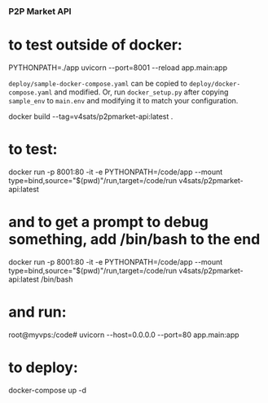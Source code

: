### P2P Market API

# to test outside of docker:
PYTHONPATH=./app uvicorn --port=8001 --reload app.main:app

`deploy/sample-docker-compose.yaml` can be copied to `deploy/docker-compose.yaml` and modified. Or, run `docker_setup.py` after copying `sample_env` to `main.env` and modifying it to match your configuration.

docker build --tag=v4sats/p2pmarket-api:latest .

# to test:
docker run -p 8001:80 -it  -e PYTHONPATH=/code/app --mount type=bind,source="$(pwd)"/run,target=/code/run v4sats/p2pmarket-api:latest

# and to get a prompt to debug something, add /bin/bash to the end
docker run -p 8001:80 -it  -e PYTHONPATH=/code/app --mount type=bind,source="$(pwd)"/run,target=/code/run v4sats/p2pmarket-api:latest /bin/bash

# and run:
root@myvps:/code# uvicorn --host=0.0.0.0 --port=80  app.main:app

# to deploy:
docker-compose up -d
